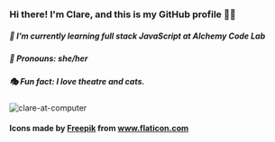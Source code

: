 ### Hi there! I'm Clare, and this is my GitHub profile 👋🏻
##### 🌱  I’m currently learning full stack JavaScript at Alchemy Code Lab
##### 🌙  Pronouns: she/her
##### 🎭  Fun fact: I love theatre and cats.
![clare-at-computer](https://user-images.githubusercontent.com/89673020/150880712-de09fab6-f941-45c3-8dcd-42c0c737d700.jpeg)


#### <div>Icons made by <a href="https://www.freepik.com" title="Freepik">Freepik</a> from <a href="https://www.flaticon.com/" title="Flaticon">www.flaticon.com</a></div>

<!--
**ClareMcDonald/ClareMcDonald** is a ✨ _special_ ✨ repository because its `README.md` (this file) appears on your GitHub profile.

Here are some ideas to get you started:

- 🔭 I’m currently working on ...
- 🌱 I’m currently learning ...
- 👯 I’m looking to collaborate on ...
- 🤔 I’m looking for help with ...
- 💬 Ask me about ...
# 📫 How to reach me: clare.s.mcdonald@gmail.com
- 😄 Pronouns: ...
- ⚡ Fun fact: ...
-->
